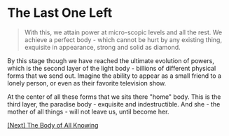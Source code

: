 # The Last One Left

> With this, we attain power at micro-scopic levels and all the rest. We achieve a perfect body - which cannot be hurt by any existing thing, exquisite in appearance, strong and solid as diamond.

By this stage though we have reached the ultimate evolution of powers, which is the second layer of the light body - billions of different physical forms that we send out. Imagine the ability to appear as a small friend to a lonely person, or even as their favorite television show.

At the center of all these forms that we sits there "home" body. This is the third layer, the paradise body - exquisite and indestructible. And she - the mother of all things - will not leave us, until become her.

[\[Next\] The Body of All Knowing](/content/80-the-body-of-all-knowing.md)
